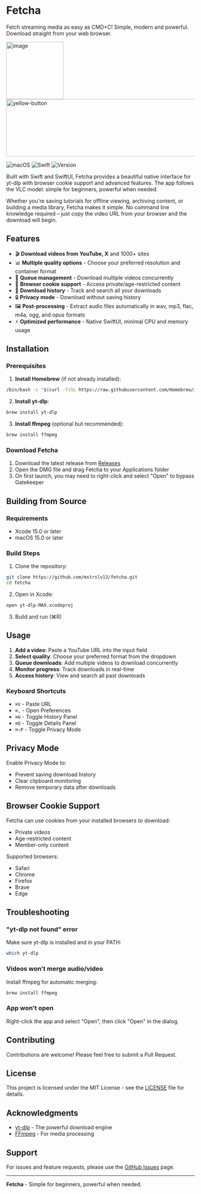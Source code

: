 # Fetcha

Fetch streaming media as easy as CMD+C! Simple, modern and powerful. Download straight from your web browser.

[<img width="153" height="153" alt="image" src="https://github.com/user-attachments/assets/c0f70713-83e4-4688-9a63-22f87681062d" />](https://buymeacoffee.com/mstrslva) [<img width="545" height="153" alt="yellow-button" src="https://github.com/user-attachments/assets/a801152e-2487-420e-bb08-96018d5b08cf" />](https://buymeacoffee.com/mstrslva)

![macOS](https://img.shields.io/badge/macOS-15.0%2B-blue)
![Swift](https://img.shields.io/badge/Swift-5.0-orange)
![Version](https://img.shields.io/badge/version-1.0-green)

Built with Swift and SwiftUI, Fetcha provides a beautiful native interface for yt-dlp with browser cookie support and advanced features.  The app follows the VLC model: simple for beginners, powerful when needed.

Whether you're saving tutorials for offline viewing, archiving content, or building a media library, Fetcha makes it simple. No command line knowledge required – just copy the video URL from your browser and the download will begin.
## Features

- 🎬 **Download videos from YouTube, X** and 1000+ sites
- 📊 **Multiple quality options** - Choose your preferred resolution and container format
- 🎯 **Queue management** - Download multiple videos concurrently
- 🍪 **Browser cookie support** - Access private/age-restricted content
- 📜 **Download history** - Track and search all your downloads
- 🔒 **Privacy mode** - Download without saving history
- 🖼️ **Post-processing** - Extract audio files automatically in wav, mp3, flac, m4a, ogg, and opus formats
- ⚡ **Optimized performance** - Native SwiftUI, minimal CPU and memory usage

## Installation

### Prerequisites

1. **Install Homebrew** (if not already installed):
```bash
/bin/bash -c "$(curl -fsSL https://raw.githubusercontent.com/Homebrew/install/HEAD/install.sh)"
```

2. **Install yt-dlp**:
```bash
brew install yt-dlp
```

3. **Install ffmpeg** (optional but recommended):
```bash
brew install ffmpeg
```

### Download Fetcha

1. Download the latest release from [Releases](https://github.com/mstrslv13/fetcha/releases)
2. Open the DMG file and drag Fetcha to your Applications folder
3. On first launch, you may need to right-click and select "Open" to bypass Gatekeeper

## Building from Source

### Requirements
- Xcode 15.0 or later
- macOS 15.0 or later

### Build Steps

1. Clone the repository:
```bash
git clone https://github.com/mstrslv13/fetcha.git
cd fetcha
```

2. Open in Xcode:
```bash
open yt-dlp-MAX.xcodeproj
```

3. Build and run (⌘R)

## Usage

1. **Add a video**: Paste a YouTube URL into the input field
2. **Select quality**: Choose your preferred format from the dropdown
3. **Queue downloads**: Add multiple videos to download concurrently
4. **Monitor progress**: Track downloads in real-time
5. **Access history**: View and search all past downloads

### Keyboard Shortcuts

- `⌘V` - Paste URL
- `⌘,` - Open Preferences
- `⌘H` - Toggle History Panel
- `⌘D` - Toggle Details Panel
- `⌘⇧P` - Toggle Privacy Mode

## Privacy Mode

Enable Privacy Mode to:
- Prevent saving download history
- Clear clipboard monitoring
- Remove temporary data after downloads

## Browser Cookie Support

Fetcha can use cookies from your installed browsers to download:
- Private videos
- Age-restricted content
- Member-only content

Supported browsers:
- Safari
- Chrome
- Firefox
- Brave
- Edge

## Troubleshooting

### "yt-dlp not found" error
Make sure yt-dlp is installed and in your PATH:
```bash
which yt-dlp
```

### Videos won't merge audio/video
Install ffmpeg for automatic merging:
```bash
brew install ffmpeg
```

### App won't open
Right-click the app and select "Open", then click "Open" in the dialog.

## Contributing

Contributions are welcome! Please feel free to submit a Pull Request.

## License

This project is licensed under the MIT License - see the [LICENSE](LICENSE) file for details.

## Acknowledgments

- [yt-dlp](https://github.com/yt-dlp/yt-dlp) - The powerful download engine
- [FFmpeg](https://ffmpeg.org/) - For media processing

## Support

For issues and feature requests, please use the [GitHub Issues](https://github.com/mstrslv13/fetcha/issues) page.

---

**Fetcha** - Simple for beginners, powerful when needed.
